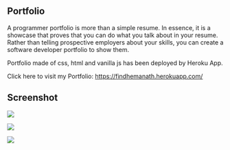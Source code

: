 ## Portfolio
A programmer portfolio is more than a simple resume. In essence, it is a showcase that proves that you can do what you talk about in your resume. Rather than telling prospective employers about your skills, you can create a software developer portfolio to show them.

Portfolio made of css, html and vanilla js has been deployed by Heroku App.

Click here to visit my Portfolio: https://findhemanath.herokuapp.com/

## Screenshot

![](screenshot1.png)

![](screenshot1.png)

![](screenshot1.png)
